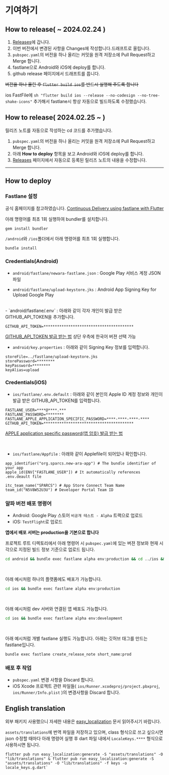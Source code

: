 # 기여하기
## How to release( ~ 2024.02.24 )

1. [Releases](https://github.com/sparcs-kaist/new-ara-app/releases)에 갑니다.
2. 이번 버전에서 변경된 사항을 Changes에 작성합니다.드래프트로 올립니다.
3. `pubspec.yaml`의 버전을 하나 올리는 커밋을 원격 저장소에 Pull Request하고 Merge 합니다.
4. fastlane으로 Android와 iOS에 deploy를 합니다.
5. github release 페이지에서 드래프트를 풉니다.

~~버전을 하나 올린 후 `flutter build ios`를 반드시 실행해 주도록 합니다~~

ios FastFile에 `sh "flutter build ios --release --no-codesign --no-tree-shake-icons"` 추가해서 fastlane시 항상 자동으로 빌드하도록 수정했습니다.

## How to release( 2024.02.25 ~ )
릴리즈 노트를 자동으로 작성하는 cd 코드를 추가했습니다.
1. `pubspec.yaml`의 버전을 하나 올리는 커밋을 원격 저장소에 Pull Request하고 Merge 합니다.
2. 아래 **How to deploy** 항목을 보고 Android와 iOS에 deploy를 합니다.
3. [Releases](https://github.com/sparcs-kaist/new-ara-app/releases) 페이지에서 자동으로 등록된 릴리즈 노트의 내용을 수정합니다.

---
## How to deploy

### Fastlane 설정

공식 홈페이지를 참고하였습니다.
[Continuous Delivery using fastlane with Flutter](https://flutter.io/docs/deployment/fastlane-cd)

아래 명령어를 최초 1회 실행하여 bundler를 설치합니다.

```bash
gem install bundler
```

`/android`와 `/ios`폴더에서 아래 명령어를 최초 1회 실행합니다.

```bash
bundle install
```

### Credentials(Android)

- `android/fastlane/newara-fastlane.json` : Google Play 서비스 계정 JSON 파일

- `android/fastlane/upload-keystore.jks` : Android App Signing Key for Upload Google Play
<br>
- `android/fastlane/.env` : 아래와 같이 각자 개인이 발급 받은 GITHUB_API_TOKEN을 추가합니다. 

```env
GITHUB_API_TOKEN=****************************************
```
[GITHUB_API_TOKEN 발급 받는 법](https://docs.github.com/ko/enterprise-server@3.9/authentication/keeping-your-account-and-data-secure/managing-your-personal-access-tokens) 상단 우측에 한국어 버젼 선택 가능
<br>

- `android/key.properties` : 아래와 같이 Signing Key 정보를 입력합니다.

```env
storeFile=../fastlane/upload-keystore.jks
storePassword=********
keyPassword=********
keyAlias=upload
```

### Credentials(iOS)
- `ios/fastlane/.env.default` : 아래와 같이 본인의 Apple ID 계정 정보와 개인이 발급 받은 GITHUB_API_TOKEN를 입력합니다.

```env
FASTLANE_USER=****@****.***
FASTLANE_PASSWORD=********
FASTLANE_APPLE_APPLICATION_SPECIFIC_PASSWORD=****-****-****-****
GITHUB_API_TOKEN=****************************************
```
[APPLE application specific password(앱 암호) 발급 받는 법](https://support.apple.com/ko-kr/102654)

<br>

- `ios/fastlane/Appfile` : 아래와 같이 Applefile이 되어있나 확인합니다.
```env
app_identifier("org.sparcs.new-ara-app") # The bundle identifier of your app
apple_id(ENV["FASTLANE_USER"]) # It automatically references .env.deault file

itc_team_name("SPARCS") # App Store Connect Team Name
team_id("N5V8W52U3U") # Developer Portal Team ID
```


### 알파 버전 배포 명령어

- Android: Google Play 스토어 `비공개 테스트 - Alpha` 트랙으로 업로드
- iOS: `TestFlight`로 업로드


**앱에서 배포 서버는 production을 기본으로 합니다**

프로젝트 루트 디렉토리에서 아래 명령어 시 `pubspec.yaml`에 있는 버젼 정보와 현재 시각으로 지정된 빌드 정보 기준으로 업로드 됩니다.

```bash
cd android && bundle exec fastlane alpha env:production && cd ../ios && bundle exec fastlane alpha env:production
```

<br>

아래 예시처럼 하나의 플랫폼에도 배포가 가능합니다.

```bash
cd ios && bundle exec fastlane alpha env:production
```

<br>

아래 예시처럼 dev 서버와 연결된 앱 배포도 가능합니다.

```bash
cd ios && bundle exec fastlane alpha env:development
```
<br>

아래 예시처럼 개별 fastlane 실행도 가능합니다. 아래는 깃허브 태그를 만드는 fastlane입니다.
```base
bundle exec fastlane create_release_note short_name:prod
```

### 배포 후 작업
- `pubspec.yaml` 변경 사항을 Discard 합니다.
- iOS Xcode 프로젝트 관련 파일들( `ios/Runner.xcodeproj/project.pbxproj`, `ios/Runner/Info.plist` )의 변경사항을 Discard 합니다.

## English translation
외부 패키지 사용했으니 자세한 내용은 [easy_localization](https://pub.dev/packages/easy_localization) 문서 읽어주시기 바랍니다.

`assets/translations`에 번역 파일을 저장하고 있으며,
class 형식으로 쓰고 싶으시면 json 수정할 때마다 아래 명령어 실행 후 dart 파일 내에서 `LocaleKeys.****` 형식으로 사용하시면 됩니다.
```
flutter pub run easy_localization:generate -S "assets/translations" -O "lib/translations" & flutter pub run easy_localization:generate -S "assets/translations" -O "lib/translations" -f keys -o locale_keys.g.dart`
```


